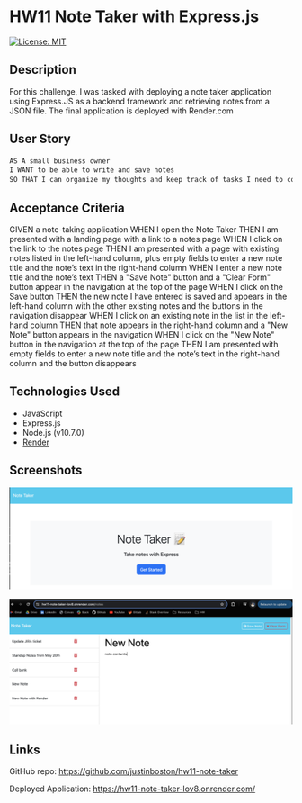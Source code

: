 # HW11 Note Taker with Express.js

[![License: MIT](https://img.shields.io/badge/License-MIT-yellow.svg)](https://opensource.org/licenses/MIT)

## Description

For this challenge, I was tasked with deploying a note taker application using Express.JS as a backend framework and retrieving notes from a JSON file. The final application is deployed with Render.com

## User Story

```md
AS A small business owner
I WANT to be able to write and save notes
SO THAT I can organize my thoughts and keep track of tasks I need to complete
```

## Acceptance Criteria

GIVEN a note-taking application
WHEN I open the Note Taker
THEN I am presented with a landing page with a link to a notes page
WHEN I click on the link to the notes page
THEN I am presented with a page with existing notes listed in the left-hand column, plus empty fields to enter a new note title and the note’s text in the right-hand column
WHEN I enter a new note title and the note’s text
THEN a "Save Note" button and a "Clear Form" button appear in the navigation at the top of the page
WHEN I click on the Save button
THEN the new note I have entered is saved and appears in the left-hand column with the other existing notes and the buttons in the navigation disappear
WHEN I click on an existing note in the list in the left-hand column
THEN that note appears in the right-hand column and a "New Note" button appears in the navigation
WHEN I click on the "New Note" button in the navigation at the top of the page
THEN I am presented with empty fields to enter a new note title and the note’s text in the right-hand column and the button disappears

## Technologies Used

<ul>
<li>JavaScript</li>
<li>Express.js</li>
<li>Node.js (v10.7.0)</li>
<li><a href="https://render.com/">Render</a></li>
</ul>

## Screenshots

![screenshots/screenshot1-hp.png](https://github.com/justinboston/hw11-note-taker/blob/main/screenshots/screenshot1-hp.png)

![screenshots/screenshot2-notes.png](https://github.com/justinboston/hw11-note-taker/blob/main/screenshots/screenshot2-notes.png)

## Links

GitHub repo: https://github.com/justinboston/hw11-note-taker

Deployed Application: https://hw11-note-taker-lov8.onrender.com/


